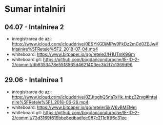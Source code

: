 # Sumar intalniri

## 04.07 - Intalnirea 2
  * inregistrarea de azi: https://www.icloud.com/iclouddrive/0ESYKGDjMPw9FkDz2mCd0ZEJw#Intalnire%5FRetele%5F2_2018-07-04.mp4
  * whiteboard: https://www.bitpaper.io/go/retele2/H1UTmK9Gm
  * whiteboard git: https://github.com/bogdancondurache/IE-ID-2-2/commit/db9353478e5518565d4621403ec3b2f7c1369d96

## 29.06 - Intalnirea 1
  * inregistrarea de azi: https://www.icloud.com/iclouddrive/0ZJtoghQ5naTxHk_tnbz32rvg#Intalnire%5FRetele%5F1_2018-06-29.mp4
  * whiteboard: https://www.bitpaper.io/go/retele/SkW6vBMEMm
  * whiteboard git: https://github.com/bogdancondurache/IE-ID-2-2/commit/73d3169f619bbe8edbadfdc987c211c1f66c31ee